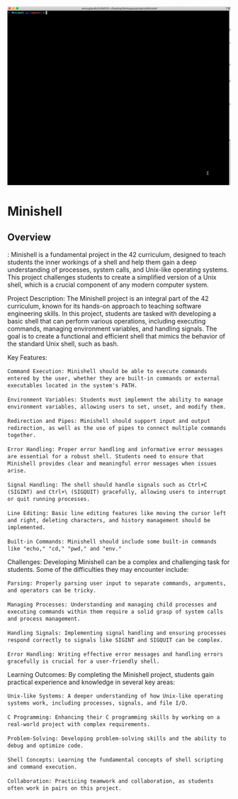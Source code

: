 ![](screen_minishell.gif)

<h1><b></b>Minishell</b></h1>

<h2>Overview</h2>:
Minishell is a fundamental project in the 42 curriculum, designed to teach students the inner workings of a shell and help them gain a deep understanding of processes, system calls, and Unix-like operating systems. This project challenges students to create a simplified version of a Unix shell, which is a crucial component of any modern computer system.

Project Description:
The Minishell project is an integral part of the 42 curriculum, known for its hands-on approach to teaching software engineering skills. In this project, students are tasked with developing a basic shell that can perform various operations, including executing commands, managing environment variables, and handling signals. The goal is to create a functional and efficient shell that mimics the behavior of the standard Unix shell, such as bash.

Key Features:

    Command Execution: Minishell should be able to execute commands entered by the user, whether they are built-in commands or external executables located in the system's PATH.

    Environment Variables: Students must implement the ability to manage environment variables, allowing users to set, unset, and modify them.

    Redirection and Pipes: Minishell should support input and output redirection, as well as the use of pipes to connect multiple commands together.

    Error Handling: Proper error handling and informative error messages are essential for a robust shell. Students need to ensure that Minishell provides clear and meaningful error messages when issues arise.

    Signal Handling: The shell should handle signals such as Ctrl+C (SIGINT) and Ctrl+\ (SIGQUIT) gracefully, allowing users to interrupt or quit running processes.

    Line Editing: Basic line editing features like moving the cursor left and right, deleting characters, and history management should be implemented.

    Built-in Commands: Minishell should include some built-in commands like "echo," "cd," "pwd," and "env."

Challenges:
Developing Minishell can be a complex and challenging task for students. Some of the difficulties they may encounter include:

    Parsing: Properly parsing user input to separate commands, arguments, and operators can be tricky.

    Managing Processes: Understanding and managing child processes and executing commands within them require a solid grasp of system calls and process management.

    Handling Signals: Implementing signal handling and ensuring processes respond correctly to signals like SIGINT and SIGQUIT can be complex.

    Error Handling: Writing effective error messages and handling errors gracefully is crucial for a user-friendly shell.

Learning Outcomes:
By completing the Minishell project, students gain practical experience and knowledge in several key areas:

    Unix-like Systems: A deeper understanding of how Unix-like operating systems work, including processes, signals, and file I/O.

    C Programming: Enhancing their C programming skills by working on a real-world project with complex requirements.

    Problem-Solving: Developing problem-solving skills and the ability to debug and optimize code.

    Shell Concepts: Learning the fundamental concepts of shell scripting and command execution.

    Collaboration: Practicing teamwork and collaboration, as students often work in pairs on this project.
